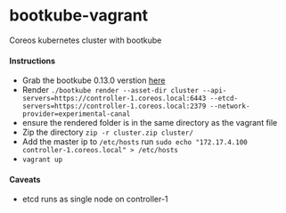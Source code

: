 # bootkube-vagrant
Coreos kubernetes cluster with bootkube

#### Instructions
- Grab the bootkube 0.13.0 verstion [here][1]
- Render `./bootkube render --asset-dir cluster --api-servers=https://controller-1.coreos.local:6443 --etcd-servers=https://controller-1.coreos.local:2379 --network-provider=experimental-canal`
- ensure the rendered folder is in the same directory as the vagrant file
- Zip the directory `zip -r cluster.zip cluster/`
- Add the master ip to `/etc/hosts` run `sudo echo "172.17.4.100 controller-1.coreos.local" > /etc/hosts`  
- `vagrant up`

#### Caveats

- etcd runs as single node on controller-1

[1]:https://github.com/kubernetes-incubator/bootkube/releases/download/v0.13.0/bootkube.tar.gz
